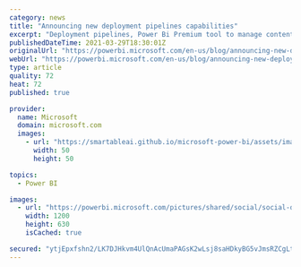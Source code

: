 ```yaml
---
category: news
title: "Announcing new deployment pipelines capabilities"
excerpt: "Deployment pipelines, Power Bi Premium tool to manage content through its lifecycle, has released many new capabilities, including support paginated reports, sensitivity labels and more."
publishedDateTime: 2021-03-29T18:30:01Z
originalUrl: "https://powerbi.microsoft.com/en-us/blog/announcing-new-deployment-pipelines-capabilities/"
webUrl: "https://powerbi.microsoft.com/en-us/blog/announcing-new-deployment-pipelines-capabilities/"
type: article
quality: 72
heat: 72
published: true

provider:
  name: Microsoft
  domain: microsoft.com
  images:
    - url: "https://smartableai.github.io/microsoft-power-bi/assets/images/organizations/microsoft.com-50x50.jpg"
      width: 50
      height: 50

topics:
  - Power BI

images:
  - url: "https://powerbi.microsoft.com/pictures/shared/social/social-default-image.png"
    width: 1200
    height: 630
    isCached: true

secured: "ytjEpxfshn2/LK7DJHkvm4UlQnAcUmaPAGsK2wLsj8saHDkyBG5vJmsRZCgLtx+fOyNNB5VIiieM2M95bgl6/N3pSxqQesvFwJAPLix9rMD10PKzJ6IxieICHJZiimGYQXdnYxZ2qaNDLjYwbXYMpWe4X0wc9eLxl3zDa8H3K7jamnArvz37bre3V57IE8M48AxRoFqUoyC+A/SXkTP4gzp3dokEZQwiliwLoIlHjEFjKdg4VvEaFgdxM7c7UlADzk6pJADudc/+Mgq5ydQ7drpFUMW+5Hez03hi3gdZEMR8jxkXzF95CPU97S79lL3m77uONHF+1EdiTJKT6PC0/U6cqhBjtP/MG8XyH66Q6t4=;IIGRlxs/oCYHsbZv1m2gVA=="
---
```


